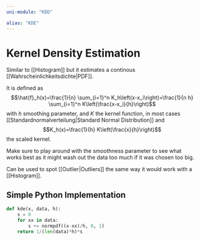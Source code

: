 ```yaml
---
uni-module: "KDD"

alias: "KDE"
---
```


# Kernel Density Estimation

Similar to [[Histogram]] but it estimates a continous [[Wahrscheinlichkeitsdichte|PDF]].

It is defined as
$$\hat{f}_h(x)=\frac{1}{n} \sum_{i=1}^n K_h\left(x-x_i\right)=\frac{1}{n h} \sum_{i=1}^n K\left(\frac{x-x_i}{h}\right)$$
with $h$ smoothing parameter, and $K$ the kernel function, in most cases [[Standardnormalverteilung|Standard Normal Distribution]] and
$$K_h(x)=\frac{1}{h} K\left(\frac{x}{h}\right)$$
the scaled kernel.

Make sure to play around with the smoothness parameter to see what works best as it might wash out the data too much if it was chosen too big.

Can be used to spot [[Outlier|Outliers]] the same way it would work with a [[Histogram]].

## Simple Python Implementation

```python
def kde(x, data, h):
    s = 0
    for xx in data:
        s += normpdf((x-xx)/h, 0, 1)
    return 1/(len(data)*h)*s
```
